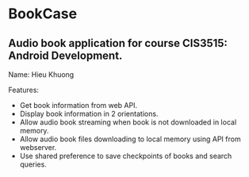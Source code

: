 # BookCase

## Audio book application for course CIS3515: Android Development.

Name: Hieu Khuong

Features: 

* Get book information from web API.
* Display book information in 2 orientations.
* Allow audio book streaming when book is not downloaded in local memory. 
* Allow audio book files downloading to local memory using API from webserver.
* Use shared preference to save checkpoints of books and search queries.
